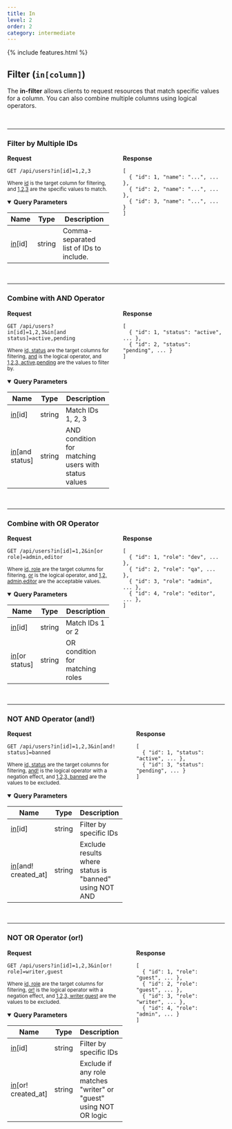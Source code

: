 ```yaml
---
title: In
level: 2
order: 2
category: intermediate
---
```


{% include features.html %}

## Filter (`in[column]`)

The **in-filter** allows clients to request resources that match specific values for a column. You can also combine multiple columns using logical operators.

<br>

---

### Filter by Multiple IDs

<div style="display: flex; gap: 2rem; align-items: flex-start;" class="req-res">

<div style="flex: 1;" class="highlight">
<strong>Request</strong>

<pre class="highlight"><code>GET /api/users?in[id]=1,2,3</code></pre>

<sup>Where <ins>id</ins> is the target column for filtering, and <ins>1,2,3</ins> are the specific values to match.</sup>

<details open class="sup">
<summary><strong>Query Parameters</strong></summary>

| Name              | Type   | Description                             |
|-------------------|--------|-----------------------------------------|
| <ins>in</ins>[id] | string | Comma-separated list of IDs to include. |
</details>

</div>

<div style="flex: 1;">
<strong>Response</strong>

<pre><code>[
  { "id": 1, "name": "...", ... },
  { "id": 2, "name": "...", ... },
  { "id": 3, "name": "...", ... }
]
</code></pre>
</div>

</div>

<br>

---

### Combine with AND Operator

<div style="display: flex; gap: 2rem; align-items: flex-start;" class="req-res">

<div style="flex: 1;" class="highlight">
<strong>Request</strong>

<pre class="highlight"><code>GET /api/users?in[id]=1,2,3&amp;in[and status]=active,pending</code></pre>

<sup>Where <ins>id, status</ins> are the target columns for filtering, <ins>and</ins> is the logical operator, and <ins>1,2,3, active,pending</ins> are the values to filter by.</sup>

<details open class="sup">
<summary><strong>Query Parameters</strong></summary>

| Name                      | Type   | Description                                         |
|---------------------------|--------|-----------------------------------------------------|
| <ins>in</ins>[id]         | string | Match IDs 1, 2, 3                                   |
| <ins>in</ins>[and status] | string | AND condition for matching users with status values |
</details>

</div>

<div style="flex: 1;">
<strong>Response</strong>

<pre><code>[
  { "id": 1, "status": "active", ... },
  { "id": 2, "status": "pending", ... }
]
</code></pre>
</div>

</div>

<br>

---

### Combine with OR Operator

<div style="display: flex; gap: 2rem; align-items: flex-start;" class="req-res">

<div style="flex: 1;" class="highlight">
<strong>Request</strong>

<pre class="highlight"><code>GET /api/users?in[id]=1,2&amp;in[or role]=admin,editor</code></pre>

<sup>Where <ins>id, role</ins> are the target columns for filtering, <ins>or</ins> is the logical operator, and <ins>1,2, admin,editor</ins> are the acceptable values.</sup>

<details open class="sup">
<summary><strong>Query Parameters</strong></summary>

| Name                     | Type   | Description                     |
|--------------------------|--------|---------------------------------|
| <ins>in</ins>[id]        | string | Match IDs 1 or 2                |
| <ins>in</ins>[or status] | string | OR condition for matching roles |
</details>

</div>

<div style="flex: 1;">
<strong>Response</strong>

<pre><code>[
  { "id": 1, "role": "dev", ... },
  { "id": 2, "role": "qa", ... },
  { "id": 3, "role": "admin", ... },
  { "id": 4, "role": "editor", ... },
]
</code></pre>
</div>

</div>

<br>

---

### NOT AND Operator (and!)

<div style="display: flex; gap: 2rem; align-items: flex-start;" class="req-res">

<div style="flex: 1;" class="highlight">
<strong>Request</strong>

<pre class="highlight"><code>GET /api/users?in[id]=1,2,3&amp;in[and! status]=banned</code></pre>

<sup>Where <ins>id, status</ins> are the target columns for filtering, <ins>and!</ins> is the logical operator with a negation effect, and <ins>1,2,3, banned</ins> are the values to be excluded.</sup>

<details open class="sup">
<summary><strong>Query Parameters</strong></summary>

| Name                           | Type   | Description                                            |
|--------------------------------|--------|--------------------------------------------------------|
| <ins>in</ins>[id]              | string | Filter by specific IDs                                 |
| <ins>in</ins>[and! created_at] | string | Exclude results where status is "banned" using NOT AND |
</details>

</div>

<div style="flex: 1;">
<strong>Response</strong>

<pre><code>[
  { "id": 1, "status": "active", ... },
  { "id": 3, "status": "pending", ... }
]
</code></pre>
</div>

</div>

<br>

---

### NOT OR Operator (or!)

<div style="display: flex; gap: 2rem; align-items: flex-start;" class="req-res">

<div style="flex: 1;" class="highlight">
<strong>Request</strong>

<pre class="highlight"><code>GET /api/users?in[id]=1,2,3&amp;in[or! role]=writer,guest</code></pre>

<sup>Where <ins>id, role</ins> are the target columns for filtering, <ins>or!</ins> is the logical operator with a negation effect, and <ins>1,2,3, writer,guest</ins> are the values to be excluded.</sup>

<details open class="sup">
<summary><strong>Query Parameters</strong></summary>

| Name                          | Type   | Description                                                        |
|-------------------------------|--------|--------------------------------------------------------------------|
| <ins>in</ins>[id]             | string | Filter by specific IDs                                             |
| <ins>in</ins>[or! created_at] | string | Exclude if any role matches "writer" or "guest" using NOT OR logic |
</details>

</div>

<div style="flex: 1;">
<strong>Response</strong>

<pre><code>[
  { "id": 1, "role": "guest", ... },
  { "id": 2, "role": "guest", ... },
  { "id": 3, "role": "writer", ... },
  { "id": 4, "role": "admin", ... }
]
</code></pre>
</div>

</div>

<br>
